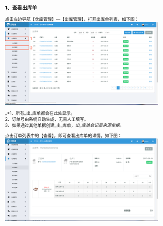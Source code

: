 ### 1、查看出库单

点击左边导航【仓库管理】—【出库管理】，打开出库单列表，如下图：![](/assets/kcgl-ckd-1.png)

_\*1、所有_出_库单都会在此处显示。  
  2、订单号由系统自动生成，无需人工填写。  
  3、如果通过其他单据创建_出_库单，_出_库单会记录来源单据。_

点击订单列表中的【查看】，即可查看出库单的详情。如下图：![](/assets/kcgl-ckd-2.png)

